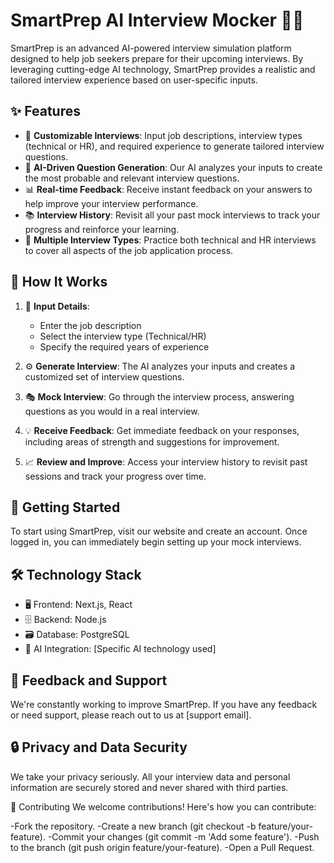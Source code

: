 # SmartPrep AI Interview Mocker 🤖💼 

SmartPrep is an advanced AI-powered interview simulation platform designed to help job seekers prepare for their upcoming interviews. By leveraging cutting-edge AI technology, SmartPrep provides a realistic and tailored interview experience based on user-specific inputs.

## ✨ Features

- 🎯 **Customizable Interviews**: Input job descriptions, interview types (technical or HR), and required experience to generate tailored interview questions.
- 🧠 **AI-Driven Question Generation**: Our AI analyzes your inputs to create the most probable and relevant interview questions.
- 📊 **Real-time Feedback**: Receive instant feedback on your answers to help improve your interview performance.
- 📚 **Interview History**: Revisit all your past mock interviews to track your progress and reinforce your learning.
- 🔄 **Multiple Interview Types**: Practice both technical and HR interviews to cover all aspects of the job application process.

## 🚀 How It Works

1. 📝 **Input Details**: 
   - Enter the job description
   - Select the interview type (Technical/HR)
   - Specify the required years of experience

2. ⚙️ **Generate Interview**:
   The AI analyzes your inputs and creates a customized set of interview questions.

3. 🎭 **Mock Interview**:
   Go through the interview process, answering questions as you would in a real interview.

4. 💡 **Receive Feedback**:
   Get immediate feedback on your responses, including areas of strength and suggestions for improvement.

5. 📈 **Review and Improve**:
   Access your interview history to revisit past sessions and track your progress over time.

## 🏁 Getting Started

To start using SmartPrep, visit our website and create an account. Once logged in, you can immediately begin setting up your mock interviews.

## 🛠️ Technology Stack

- 🖥️ Frontend: Next.js, React
- 🗄️ Backend: Node.js
- 🗃️ Database: PostgreSQL
- 🤖 AI Integration: [Specific AI technology used]

## 📢 Feedback and Support

We're constantly working to improve SmartPrep. If you have any feedback or need support, please reach out to us at [support email].

## 🔒 Privacy and Data Security

We take your privacy seriously. All your interview data and personal information are securely stored and never shared with third parties.

🤝 Contributing
We welcome contributions! Here's how you can contribute:

-Fork the repository.
-Create a new branch (git checkout -b feature/your-feature).
-Commit your changes (git commit -m 'Add some feature').
-Push to the branch (git push origin feature/your-feature).
-Open a Pull Request.
